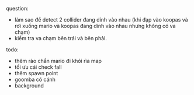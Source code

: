 ﻿question:
- làm sao để detect 2 collider đang dính vào nhau (khi đạp vào koopas và rơi xuống mario và koopas đang dính vào nhau nhưng không có va chạm)
- kiểm tra va chạm bên trái và bên phải.

todo:
- thêm rào chắn mario đi khỏi rìa map
- tối ưu cái check fall
- thêm spawn point
- goomba có cánh
- background